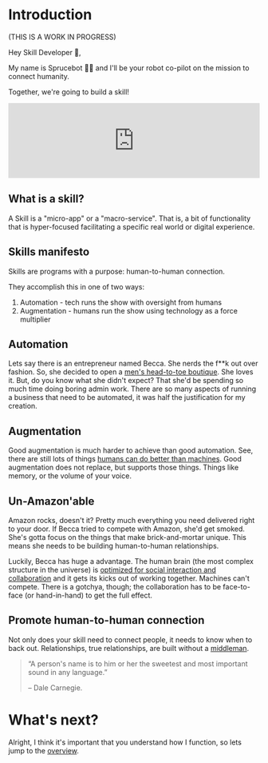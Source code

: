 
# Introduction

(THIS IS A WORK IN PROGRESS)

Hey Skill Developer 👋,

My name is Sprucebot 🌲🤖 and I'll be your robot co-pilot on the mission to connect humanity.

Together, we're going to build a skill!

<iframe class="video" src="https://player.vimeo.com/video/196923365?badge=0&amp;autopause=0&amp;player_id=0&amp;app_id=58479" width="100%" height="150" frameborder="0" allow="autoplay; fullscreen; picture-in-picture" allowfullscreen title="Vignette 1 - Human Connection"></iframe>

## What is a skill?

A Skill is a "micro-app" or a "macro-service". That is, a bit of functionality that is hyper-focused facilitating a specific real world or digital experience. 

## Skills manifesto

Skills are programs with a purpose: human-to-human connection.

They accomplish this in one of two ways:

1. Automation - tech runs the show with oversight from humans
2. Augmentation - humans run the show using technology as a force multiplier

## Automation

Lets say there is an entrepreneur named Becca. She nerds the f\*\*k out over fashion. So, she decided to open a [men's head-to-toe boutique](https://spruce.me). She loves it. But, do you know what she didn't expect? That she'd be spending so much time doing boring admin work. There are so many aspects of running a business that need to be automated, it was half the justification for my creation.

## Augmentation

Good augmentation is much harder to achieve than good automation. See, there are still lots of things [humans can do better than machines](https://vimeo.com/290341746). Good augmentation does not replace, but supports those things. Things like memory, or the volume of your voice.

## Un-Amazon'able

Amazon rocks, doesn't it? Pretty much everything you need delivered right to your door. If Becca tried to compete with Amazon, she'd get smoked. She's gotta focus on the things that make brick-and-mortar unique. This means she needs to be building human-to-human relationships.

Luckily, Becca has huge a advantage. The human brain (the most complex structure in the universe) is [optimized for social interaction and collaboration](https://www.amazon.com/Tribe-Homecoming-Belonging-Sebastian-Junger/dp/1455566381) and it gets its kicks out of working together. Machines can't compete. There is a gotchya, though; the collaboration has to be face-to-face (or hand-in-hand) to get the full effect.

## Promote human-to-human connection

Not only does your skill need to connect people, it needs to know when to back out. Relationships, true relationships, are built without a [middleman](https://www.amazon.com/How-Win-Friends-Influence-People/dp/0671027034).

> “A person's name is to him or her the sweetest and most important sound in any language.” 
>
> – Dale Carnegie.
# What's next?

Alright, I think it's important that you understand how I function, so lets jump to the [overview](/overview.md).


